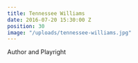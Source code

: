 ```yaml
---
title: Tennessee Williams
date: 2016-07-20 15:30:00 Z
position: 30
image: "/uploads/tennessee-williams.jpg"
---
```


Author and Playright
